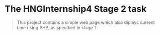 # The HNGInternship4 Stage 2 task
> This project contains a simple web page which also diplays current time using PHP, as specified in stage 1
